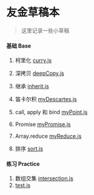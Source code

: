 # **友金草稿本**

> 这里记录一些小草稿



#### 基础 Base

1. 柯里化 [curry.js](https://github.com/ryanZiegler/yjdraft/blob/master/base/curry.js)
2. 深拷贝 [deepCopy.js](https://github.com/ryanZiegler/yjdraft/blob/master/base/deepCopy.js)

3. 继承 [inherit.js](https://github.com/ryanZiegler/yjdraft/blob/master/base/inherit.js)
4. 笛卡尔积 [myDescartes.js](https://github.com/ryanZiegler/yjdraft/blob/master/base/myDescartes.js)
5. call, apply 和 bind [myPoint.js](https://github.com/ryanZiegler/yjdraft/blob/master/base/myPoint.js)
6. Promise [myPromise.js](https://github.com/ryanZiegler/yjdraft/blob/master/base/myPromise.js)
7. Array.reduce [myReduce.js](https://github.com/ryanZiegler/yjdraft/blob/master/base/myReduce.js)
8. 排序 [sort.js](https://github.com/ryanZiegler/yjdraft/blob/master/base/sort.js)



#### 练习 Practice

1. 数组交集 [intersection.js](https://github.com/ryanZiegler/yjdraft/blob/master/practice/intersection.js)
2. [test.js](https://github.com/ryanZiegler/yjdraft/blob/master/practice/test.js)

